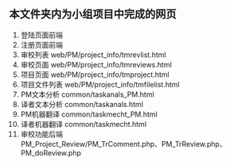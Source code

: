 ## 本文件夹内为小组项目中完成的网页 

1. 登陆页面前端   
2. 注册页面前端
3. 审校列表         web/PM/project_info/tmrevlist.html
4. 审校页面         web/PM/project_info/tmreviews.html
5. 项目页面         web/PM/project_info/tmproject.html
6. 项目文件列表 web/PM/project_info/tmfilelist.html
7. PM文本分析    common/taskanals_PM.html
8. 译者文本分析  common/taskanals.html
9. PM机器翻译     common/taskmecht_PM.html
10. 译者机器翻译 common/taskmecht.html
11. 审校功能后端  
PM_Project_Review/PM_TrComment.php、PM_TrReview.php、PM_doReview.php
